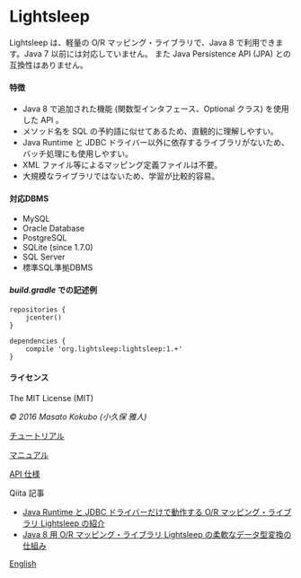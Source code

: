 Lightsleep
===========

Lightsleep は、軽量の O/R マッピング・ライブラリで、Java 8 で利用できます。Java 7 以前には対応していません。
また Java Persistence API (JPA) との互換性はありません。

#### 特徴

- Java 8 で追加された機能 (関数型インタフェース、Optional クラス) を使用した API 。
- メソッド名を SQL の予約語に似せてあるため、直観的に理解しやすい。
- Java Runtime と JDBC ドライバー以外に依存するライブラリがないため、バッチ処理にも使用しやすい。
- XML ファイル等によるマッピング定義ファイルは不要。
- 大規模なライブラリではないため、学習が比較的容易。

#### 対応DBMS

- MySQL
- Oracle Database
- PostgreSQL
- SQLite (since 1.7.0)
- SQL Server
- 標準SQL準拠DBMS

#### *build.gradle* での記述例

	repositories {
	    jcenter()
	}

	dependencies {
	    compile 'org.lightsleep:lightsleep:1.+'
	}


#### ライセンス

The MIT License (MIT)

*&copy; 2016 Masato Kokubo (小久保 雅人)*

[チュートリアル](Tutorial_ja.md)

[マニュアル](Manual_ja.md)

[API 仕様](http://masatokokubo.github.io/Lightsleep/javadoc_ja/index.html)

Qiita 記事
- <a href="http://qiita.com/MasatoKokubo/items/ab46696b203d7f67036c" target="_blank">Java Runtime と JDBC ドライバーだけで動作する O/R マッピング・ライブラリ Lightsleep の紹介</a>
- <a href="http://qiita.com/MasatoKokubo/items/1080d1277e2b51d88f89" target="_blank">Java 8 用 O/R マッピング・ライブラリ Lightsleep の柔軟なデータ型変換の仕組み</a>

[English](README.md)

